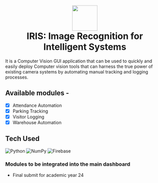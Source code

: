 <div align="center">
      <h1> <img src="https://cdn2.iconfinder.com/data/icons/artificial-intelligence-ai-color/64/computer-vision-decision-eye-machine-ai-512.png" width="80px"><br/>IRIS: Image Recognition for Intelligent Systems</h1>
     </div>
It is a Computer Vision GUI application that can be used to quickly and easily deploy Computer vision tools that can harness the true power of existing camera systems by automating manual tracking and logging processes.

## Available modules -

- [x] Attendance Automation
- [x] Parking Tracking
- [x] Visitor Logging
- [x] Warehouse Automation

## Tech Used

![Python](https://img.shields.io/badge/python-3670A0?style=for-the-badge&logo=python&logoColor=ffdd54) ![NumPy](https://img.shields.io/badge/numpy-%23013243.svg?style=for-the-badge&logo=numpy&logoColor=white) ![Firebase](https://img.shields.io/badge/Firebase-039BE5?style=for-the-badge&logo=Firebase&logoColor=white)

### Modules to be integrated into the main dashboard
- Final submit for academic year 24

